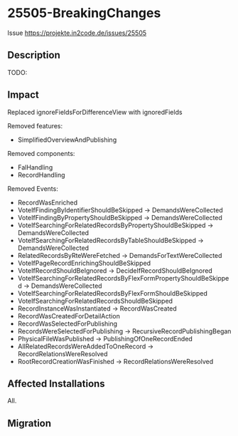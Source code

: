 # 25505-BreakingChanges

Issue https://projekte.in2code.de/issues/25505

## Description

TODO:

## Impact

Replaced ignoreFieldsForDifferenceView with ignoredFields

Removed features:
* SimplifiedOverviewAndPublishing

Removed components:
* FalHandling
* RecordHandling

Removed Events:
* RecordWasEnriched
* VoteIfFindingByIdentifierShouldBeSkipped -> DemandsWereCollected
* VoteIfFindingByPropertyShouldBeSkipped -> DemandsWereCollected
* VoteIfSearchingForRelatedRecordsByPropertyShouldBeSkipped -> DemandsWereCollected
* VoteIfSearchingForRelatedRecordsByTableShouldBeSkipped -> DemandsWereCollected
* RelatedRecordsByRteWereFetched -> DemandsForTextWereCollected
* VoteIfPageRecordEnrichingShouldBeSkipped
* VoteIfRecordShouldBeIgnored -> DecideIfRecordShouldBeIgnored
* VoteIfSearchingForRelatedRecordsByFlexFormPropertyShouldBeSkipped -> DemandsWereCollected
* VoteIfSearchingForRelatedRecordsByFlexFormShouldBeSkipped
* VoteIfSearchingForRelatedRecordsShouldBeSkipped
* RecordInstanceWasInstantiated -> RecordWasCreated
* RecordWasCreatedForDetailAction
* RecordWasSelectedForPublishing
* RecordsWereSelectedForPublishing -> RecursiveRecordPublishingBegan
* PhysicalFileWasPublished -> PublishingOfOneRecordEnded
* AllRelatedRecordsWereAddedToOneRecord -> RecordRelationsWereResolved
* RootRecordCreationWasFinished -> RecordRelationsWereResolved

## Affected Installations

All.

## Migration
